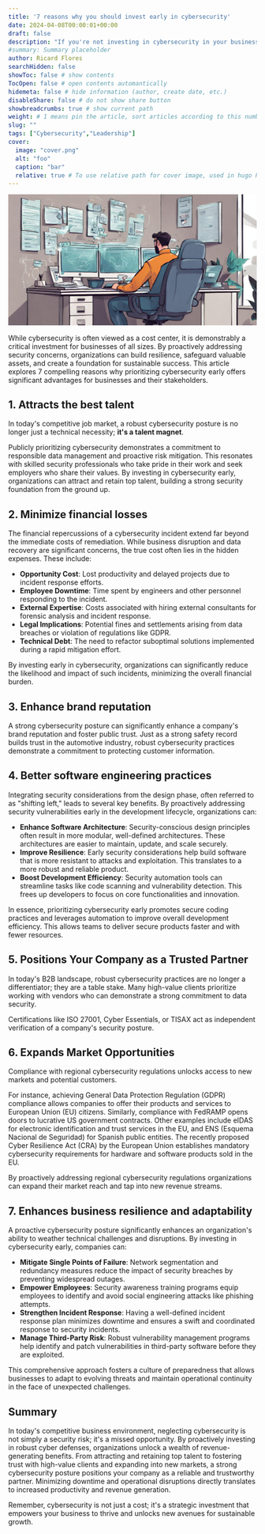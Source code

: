 ```yaml
---
title: '7 reasons why you should invest early in cybersecurity'
date: 2024-04-08T00:00:01+00:00
draft: false
description: "If you're not investing in cybersecurity in your business, here are some reasons why you should."
#summary: Summary placeholder
author: Ricard Flores
searchHidden: false
showToc: false # show contents
TocOpen: false # open contents automantically
hidemeta: false # hide information (author, create date, etc.)
disableShare: false	# do not show share button
showbreadcrumbs: true # show current path
weight: # 1 means pin the article, sort articles according to this number
slug: ""
tags: ["Cybersecurity","Leadership"]
cover:
  image: "cover.png"
  alt: "foo"
  caption: "bar"
  relative: true # To use relative path for cover image, used in hugo Page-bundles
---
```

![Cover](./cover.png "Cover")

While cybersecurity is often viewed as a cost center, it is demonstrably a critical investment for businesses of all sizes. By proactively addressing security concerns, organizations can build resilience, safeguard valuable assets, and create a foundation for sustainable success. This article explores 7 compelling reasons why prioritizing cybersecurity early offers significant advantages for businesses and their stakeholders.

## 1. Attracts the best talent 
In today's competitive job market, a robust cybersecurity posture is no longer just a technical necessity; **it's a talent magnet**. 

Publicly prioritizing cybersecurity demonstrates a commitment to responsible data management and proactive risk mitigation. This resonates with skilled security professionals who take pride in their work and seek employers who share their values. By investing in cybersecurity early, organizations can attract and retain top talent, building a strong security foundation from the ground up.

## 2. Minimize financial losses
The financial repercussions of a cybersecurity incident extend far beyond the immediate costs of remediation.  While business disruption and data recovery are significant concerns, the true cost often lies in the hidden expenses. These include:

* **Opportunity Cost**: Lost productivity and delayed projects due to incident response efforts.
* **Employee Downtime**: Time spent by engineers and other personnel responding to the incident.
* **External Expertise**: Costs associated with hiring external consultants for forensic analysis and incident response.
* **Legal Implications**: Potential fines and settlements arising from data breaches or violation of regulations like GDPR.
* **Technical Debt**: The need to refactor suboptimal solutions implemented during a rapid mitigation effort.

By investing early in cybersecurity, organizations can significantly reduce the likelihood and impact of such incidents, minimizing the overall financial burden.

## 3. Enhance brand reputation
 A strong cybersecurity posture can significantly enhance a company's brand reputation and foster public trust. Just as a strong safety record builds trust in the automotive industry, robust cybersecurity practices demonstrate a commitment to protecting customer information.

## 4. Better software engineering practices
Integrating security considerations from the design phase, often referred to as "shifting left," leads to several key benefits. By proactively addressing security vulnerabilities early in the development lifecycle, organizations can:

* **Enhance Software Architecture**: Security-conscious design principles often result in more modular, well-defined architectures. These architectures are easier to maintain, update, and scale securely.
* **Improve Resilience**: Early security considerations help build software that is more resistant to attacks and exploitation. This translates to a more robust and reliable product.
* **Boost Development Efficiency**: Security automation tools can streamline tasks like code scanning and vulnerability detection. This frees up developers to focus on core functionalities and innovation.

In essence, prioritizing cybersecurity early promotes secure coding practices and leverages automation to improve overall development efficiency. This allows teams to deliver secure products faster and with fewer resources.

## 5. Positions Your Company as a Trusted Partner
In today's B2B landscape, robust cybersecurity practices are no longer a differentiator; they are a table stake. Many high-value clients prioritize working with vendors who can demonstrate a strong commitment to data security. 

Certifications like ISO 27001, Cyber Essentials, or TISAX act as independent verification of a company's security posture.

## 6. Expands Market Opportunities

Compliance with regional cybersecurity regulations unlocks access to new markets and potential customers.  

For instance, achieving General Data Protection Regulation (GDPR) compliance allows companies to offer their products and services to European Union (EU) citizens. Similarly, compliance with FedRAMP opens doors to lucrative US government contracts. Other examples include  eIDAS for electronic identification and trust services in the EU, and ENS (Esquema Nacional de Seguridad) for Spanish public entities. The recently proposed Cyber Resilience Act (CRA) by the European Union establishes mandatory cybersecurity requirements for hardware and software products sold in the EU. 

By proactively addressing regional cybersecurity regulations organizations can expand their market reach and tap into new revenue streams.

## 7. Enhances business resilience and adaptability
A proactive cybersecurity posture significantly enhances an organization's ability to weather technical challenges and disruptions. By investing in cybersecurity early, companies can:

* **Mitigate Single Points of Failure**: Network segmentation and redundancy measures reduce the impact of security breaches by preventing widespread outages.
* **Empower Employees**: Security awareness training programs equip employees to identify and avoid social engineering attacks like phishing attempts.
* **Strengthen Incident Response**: Having a well-defined incident response plan minimizes downtime and ensures a swift and coordinated response to security incidents.
* **Manage Third-Party Risk**: Robust vulnerability management programs help identify and patch vulnerabilities in third-party software before they are exploited.

This comprehensive approach fosters a culture of preparedness that allows businesses to adapt to evolving threats and maintain operational continuity in the face of unexpected challenges.

## Summary

In today's competitive business environment, neglecting cybersecurity is not simply a security risk; it's a missed opportunity. By proactively investing in robust cyber defenses, organizations unlock a wealth of revenue-generating benefits. From attracting and retaining top talent to fostering trust with high-value clients and expanding into new markets, a strong cybersecurity posture positions your company as a reliable and trustworthy partner. Minimizing downtime and operational disruptions directly translates to increased productivity and revenue generation. 

Remember, cybersecurity is not just a cost; it's a strategic investment that empowers your business to thrive and unlocks new avenues for sustainable growth.
